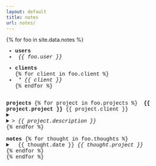 ```yaml
---
layout: default
title: notes
url: notes/
---
```

{% for foo in site.data.notes %}  
<div style="font-family: courier new" class="col10 pad1">
  <div> <!--users, clients-->
    <ul>
      <li><strong>users</strong></li>
      <li><em>&nbsp;{{ foo.user }}</em></li>
    </ul>
    <ul>
      <li><strong>clients</strong></li>
      {% for client in foo.client %}
      <li><em>&nbsp;* {{ client }}</em></li>
      {% endfor %}  
    </ul>
  </div>
  <br>
  <div> <!--projects-->
    <strong>projects</strong>   
    {% for project in foo.projects %}  
    &nbsp;<strong>{{ project.project }}</strong><span class="date fr">&nbsp;{{ project.client }}&nbsp;</span>
    <details>     
      <summary>  
        <li>
          <em>>&nbsp;{{ project.description }}</em>
        </li>      
      </summary>   
      <ul>
        {% for todo in project.todo %}  
        <li>&nbsp;&nbsp;&nbsp;° {{ todo }}</li>  
        {% endfor %}     
      </ul>  
      <br>
    </details>  
    {% endfor %}   
  </div>
  <br>
  <div> <!--notes-->
    <strong>notes</strong>      
      {% for thought in foo.thoughts %}  
      <details>  
        <summary>  
          <span class="date">&nbsp;&nbsp;{{ thought.date }}</span>&nbsp;<em class="fr">{{ thought.project }}</em>  
        </summary>
        <span>{{ thought.note }}<br></span>   
      </details>    
      {% endfor %}    
  </div> 
{% endfor %}  
</div>
